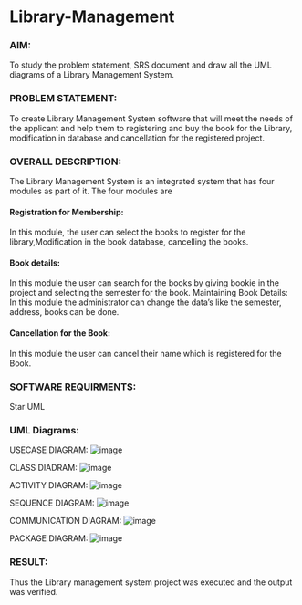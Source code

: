# Library-Management
### AIM:
To study the problem statement, SRS document and draw all the UML diagrams of a Library Management System.
### PROBLEM STATEMENT:
To create Library Management System software that will meet the needs of the applicant
and help them to registering and buy the book for the Library, modification in database and
cancellation for the registered project.
### OVERALL DESCRIPTION:
The Library Management System is an integrated system that has four modules as part of
it. The four modules are
#### Registration for Membership:
In this module, the user can select the books to register for the library,Modification in the book
database, cancelling the books.
#### Book details:
In this module the user can search for the books by giving bookie in the project and selecting
the semester for the book.
Maintaining Book Details:
In this module the administrator can change the data’s like the semester, address, books can be
done.
#### Cancellation for the Book:
In this module the user can cancel their name which is registered for the Book.
### SOFTWARE REQUIRMENTS:
Star UML
### UML Diagrams:
USECASE DIAGRAM:
![image](https://github.com/HycinthD/Library-Management/assets/144870810/dfc280cc-fd24-4831-a3fb-631212711563)

CLASS DIADRAM:
![image](https://github.com/HycinthD/Library-Management/assets/144870810/1206a5dd-91d2-47d1-b512-fb62b5a67b7a)

ACTIVITY DIAGRAM:
![image](https://github.com/HycinthD/Library-Management/assets/144870810/af53ccb5-f322-4362-b7e9-96fe20208b51)

SEQUENCE DIAGRAM:
![image](https://github.com/HycinthD/Library-Management/assets/144870810/f7da2005-feca-4eec-8fc6-0a309c02af52)

COMMUNICATION DIAGRAM:
![image](https://github.com/HycinthD/Library-Management/assets/144870810/cfab7aa2-fd01-4c37-b5eb-27c61e8c955d)

PACKAGE DIAGRAM:
![image](https://github.com/HycinthD/Library-Management/assets/144870810/e2f0e308-8660-47ea-90c9-14092df2f6af)

### RESULT:
Thus the Library management system project was executed and the output was verified.
